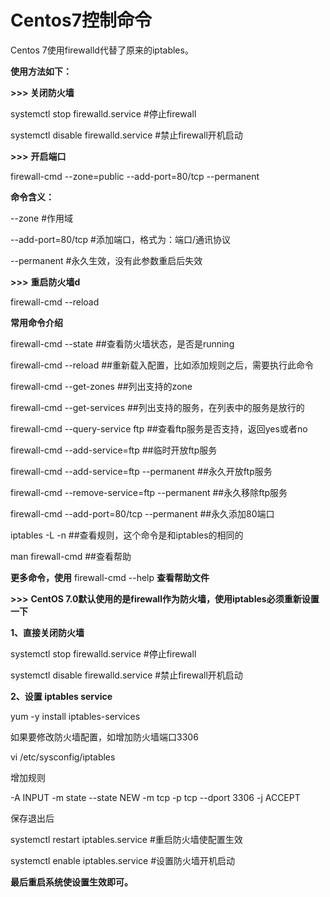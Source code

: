 # Centos7控制命令

Centos 7使用firewalld代替了原来的iptables。

**使用方法如下：**

**>>> 关闭防火墙**

systemctl stop firewalld.service             #停止firewall

systemctl disable firewalld.service        #禁止firewall开机启动

**>>>** **开启端口**

firewall-cmd --zone=public --add-port=80/tcp --permanent

 **命令含义：**

--zone #作用域

--add-port=80/tcp #添加端口，格式为：端口/通讯协议

--permanent #永久生效，没有此参数重启后失效

**>>>** **重启防火墙d**

firewall-cmd --reload

**常用命令介绍**

firewall-cmd --state                           ##查看防火墙状态，是否是running

firewall-cmd --reload                          ##重新载入配置，比如添加规则之后，需要执行此命令

firewall-cmd --get-zones                       ##列出支持的zone

firewall-cmd --get-services                    ##列出支持的服务，在列表中的服务是放行的

firewall-cmd --query-service ftp               ##查看ftp服务是否支持，返回yes或者no

firewall-cmd --add-service=ftp                 ##临时开放ftp服务

firewall-cmd --add-service=ftp --permanent     ##永久开放ftp服务

firewall-cmd --remove-service=ftp --permanent  ##永久移除ftp服务

firewall-cmd --add-port=80/tcp --permanent     ##永久添加80端口 

iptables -L -n                                 ##查看规则，这个命令是和iptables的相同的

man firewall-cmd                               ##查看帮助

**更多命令，使用**  firewall-cmd --help **查看帮助文件**

**>>>**  **CentOS 7.0默认使用的是firewall作为防火墙，使用iptables必须重新设置一下**

**1、直接关闭防火墙**

systemctl stop firewalld.service           #停止firewall

systemctl disable firewalld.service     #禁止firewall开机启动

**2、设置 iptables service**

yum -y install iptables-services

如果要修改防火墙配置，如增加防火墙端口3306

vi /etc/sysconfig/iptables 

增加规则

-A INPUT -m state --state NEW -m tcp -p tcp --dport 3306 -j ACCEPT



保存退出后

systemctl restart iptables.service #重启防火墙使配置生效

systemctl enable iptables.service #设置防火墙开机启动

**最后重启系统使设置生效即可。**
